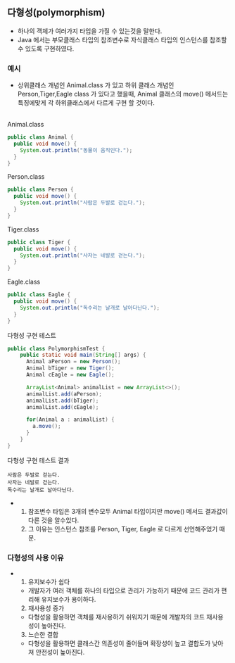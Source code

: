 ## 다형성(polymorphism)
- 하나의 객체가 여러가지 타입을 가질 수 있는것을 말한다.
- Java 에서는 부모클래스 타입의 참조변수로 자식클래스 타입의 인스턴스를 참조할수 있도록 구현하였다.

### 예시
- 상위클래스 개념인 Animal.class 가 있고 하위 클래스 개념인 Person,Tiger,Eagle class 가 있다고 했을때, Animal 클래스의 move() 메서드는 특징에맞게 각 하위클래스에서 다르게 구현 할 것이다.
<br>
Animal.class

```java
public class Animal {
  public void move() {
    System.out.println("동물이 움직인다.");
  }
}
```

Person.class
```java
public class Person {
  public void move() {
    System.out.println("사람은 두발로 걷는다.");
  }
}
```

Tiger.class
```java
public class Tiger {
  public void move() {
    System.out.println("사자는 네발로 걷는다.");
  }
}
```

Eagle.class
```java
public class Eagle {
  public void move() {
    System.out.println("독수리는 날개로 날아다닌다.");
  }
}
```
다형성 구현 테스트
```java
public class PolymorphismTest {
    public static void main(String[] args) {
      Animal aPerson = new Person();
      Animal bTiger = new Tiger();
      Animal cEagle = new Eagle();

      ArrayList<Animal> animalList = new ArrayList<>();
      animalList.add(aPerson);
      animalList.add(bTiger);
      animalList.add(cEagle);

      for(Animal a : animalList) {
        a.move();
      }  
    }
}
```
다형성 구현 테스트 결과
```
사람은 두발로 걷는다.
사자는 네발로 걷는다.
독수리는 날개로 날아다닌다.
```

- 1. 참조변수 타입은 3개의 변수모두 Animal 타입이지만 move() 메서드 결과값이 다른 것을 알수있다.
  2. 그 이유는 인스턴스 참조를 Person, Tiger, Eagle 로 다르게 선언해주었기 때문.
### 다형성의 사용 이유
- 1. 유지보수가 쉽다 
  - 개발자가 여러 객체를 하나의 타입으로 관리가 가능하기 때문에 코드 관리가 편리해 유지보수가 용이하다.  
  2. 재사용성 증가
  - 다형성을 활용하면 객체를 재사용하기 쉬워지기 때문에 개발자의 코드 재사용성이 높아진다.
  3. 느슨한 결합
  - 다형성을 활용하면 클래스간 의존성이 줄어들며 확장성이 높고 결합도가 낮아져 안전성이 높아진다.

